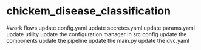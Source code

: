 # chickem_disease_classification
#work flows
update config.yaml
update secretes.yaml
update params.yaml
update utility
update the configuration manager in src config
update the components
update the pipeline
update the main.py
update the dvc.yaml
